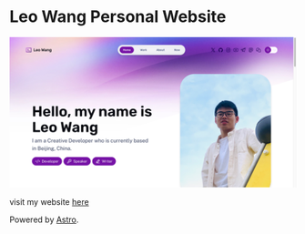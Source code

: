 # Leo Wang Personal Website

![portfolio](./portfolio.png)

visit my website [here](https://wangrunlin.github.io)

Powered by [Astro](https://astro.build).
